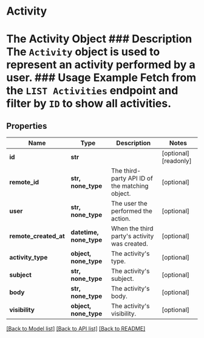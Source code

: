 # Activity

# The Activity Object ### Description The `Activity` object is used to represent an activity performed by a user.  ### Usage Example Fetch from the `LIST Activities` endpoint and filter by `ID` to show all activities.
## Properties
Name | Type | Description | Notes
------------ | ------------- | ------------- | -------------
**id** | **str** |  | [optional] [readonly] 
**remote_id** | **str, none_type** | The third-party API ID of the matching object. | [optional] 
**user** | **str, none_type** | The user the performed the action. | [optional] 
**remote_created_at** | **datetime, none_type** | When the third party&#39;s activity was created. | [optional] 
**activity_type** | **object, none_type** | The activity&#39;s type. | [optional] 
**subject** | **str, none_type** | The activity&#39;s subject. | [optional] 
**body** | **str, none_type** | The activity&#39;s body. | [optional] 
**visibility** | **object, none_type** | The activity&#39;s visibility. | [optional] 

[[Back to Model list]](../README.md#documentation-for-models) [[Back to API list]](../README.md#documentation-for-api-endpoints) [[Back to README]](../README.md)


